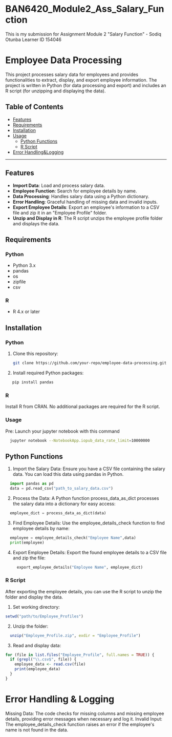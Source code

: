 # BAN6420_Module2_Ass_Salary_Function
This is my submission for Assignment Module 2 "Salary Function" - Sodiq Otunba Learner ID 154046

# Employee Data Processing

This project processes salary data for employees and provides functionalities to extract, display, and export employee information. The project is written in Python (for data processing and export) and includes an R script (for unzipping and displaying the data).

## Table of Contents

- [Features](#features)
- [Requirements](#requirements)
- [Installation](#installation)
- [Usage](#usage)
  - [Python Functions](#python-functions)
  - [R Script](#r-script)
- [Error Handling&Logging](#error-handling&Logging)


---

## Features

- **Import Data**: Load and process salary data.
- **Employee Function**: Search for employee details by name.
- **Data Processing**: Handles salary data using a Python dictionary.
- **Error Handling**: Graceful handling of missing data and invalid inputs.
- **Export Employee Details**: Export an employee's information to a CSV file and zip it in an "Employee Profile" folder.
- **Unzip and Display in R**: The R script unzips the employee profile folder and displays the data.

## Requirements

### Python

- Python 3.x
- pandas
- os
- zipfile
- csv

### R

- R 4.x or later

## Installation

### Python

1. Clone this repository:
   ```bash
   git clone https://github.com/your-repo/employee-data-processing.git
2. Install required Python packages:
```bash
   pip install pandas
  ```
### R
Install R from CRAN.
No additional packages are required for the R script.

### Usage
Pre: Launch your jupyter notebook with this command
```bash
  jupyter notebook --NotebookApp.iopub_data_rate_limit=10000000
```
## Python Functions
1. Import the Salary Data: Ensure you have a CSV file containing the salary data. You can load this data using pandas in Python.
```python
  import pandas as pd
  data = pd.read_csv("path_to_salary_data.csv")
```
2. Process the Data: A Python function process_data_as_dict processes the salary data into a dictionary for easy access:
```python
  employee_dict = process_data_as_dict(data)
  ```
3. Find Employee Details: Use the employee_details_check function to find employee details by name:
```python
  employee = employee_details_check("Employee Name",data)
  print(employee)
  ```
4. Export Employee Details: Export the found employee details to a CSV file and zip the file:
  ```python
       export_employee_details("Employee Name", employee_dict)
  ```
### R Script
After exporting the employee details, you can use the R script to unzip the folder and display the data.

1. Set working directory:
```R
setwd("path/to/Employee_Profiles")
```
2. Unzip the folder:
```R
  unzip("Employee_Profile.zip", exdir = "Employee_Profile")
```
3. Read and display data:
```R
for (file in list.files("Employee_Profile", full.names = TRUE)) {
  if (grepl("\\.csv$", file)) {
    employee_data <- read.csv(file)
    print(employee_data)
  }
}
```

# Error Handling & Logging
Missing Data: The code checks for missing columns and missing employee details, providing error messages when necessary and log it.
Invalid Input: The employee_details_check function raises an error if the employee's name is not found in the data.






